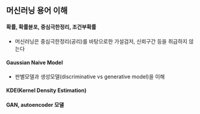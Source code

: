 ## 머신러닝 용어 이해

#### 확률, 확률뷴포, 중심극한정리, 조건부확률
- 머신러닝은 중심극한정리(공리)를 바탕으로한 가설검저, 신뢰구간 등을 취급하지 않는다
#### Gaussian Naive Model
- 판별모델과 생성모델(discriminative vs generative model)을 이해
#### KDE(Kernel Density Estimation)
#### GAN, autoencoder 모댈
